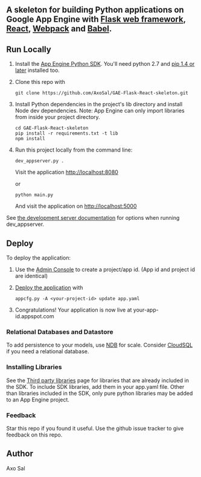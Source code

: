 ## A skeleton for building Python applications on Google App Engine with [Flask web framework](http://flask.pocoo.org), [React](https://facebook.github.io/react/), [Webpack](https://webpack.github.io/) and [Babel](https://babeljs.io/).

## Run Locally
1. Install the [App Engine Python SDK](https://developers.google.com/appengine/downloads).
You'll need python 2.7 and [pip 1.4 or later](http://www.pip-installer.org/en/latest/installing.html) installed too.

2. Clone this repo with

   ```
   git clone https://github.com/AxoSal/GAE-Flask-React-skeleton.git
   ```
3. Install Python dependencies in the project's lib directory and install Node dev dependencies.
   Note: App Engine can only import libraries from inside your project directory.

   ```
   cd GAE-Flask-React-skeleton
   pip install -r requirements.txt -t lib
   npm install
   ```
4. Run this project locally from the command line:

   ```
   dev_appserver.py .
   ```
   Visit the application [http://localhost:8080](http://localhost:8080)

   or

   ```
   python main.py
   ```
   And visit the application on [http://localhost:5000](http://localhost:5000)


See [the development server documentation](https://developers.google.com/appengine/docs/python/tools/devserver)
for options when running dev_appserver.

## Deploy
To deploy the application:

1. Use the [Admin Console](https://appengine.google.com) to create a
   project/app id. (App id and project id are identical)
1. [Deploy the
   application](https://developers.google.com/appengine/docs/python/tools/uploadinganapp) with

   ```
   appcfg.py -A <your-project-id> update app.yaml
   ```
1. Congratulations!  Your application is now live at your-app-id.appspot.com

### Relational Databases and Datastore
To add persistence to your models, use
[NDB](https://developers.google.com/appengine/docs/python/ndb/) for
scale.  Consider
[CloudSQL](https://developers.google.com/appengine/docs/python/cloud-sql)
if you need a relational database.

### Installing Libraries
See the [Third party
libraries](https://developers.google.com/appengine/docs/python/tools/libraries27)
page for libraries that are already included in the SDK.  To include SDK
libraries, add them in your app.yaml file. Other than libraries included in
the SDK, only pure python libraries may be added to an App Engine project.

### Feedback
Star this repo if you found it useful. Use the github issue tracker to give
feedback on this repo.

## Author
Axo Sal
